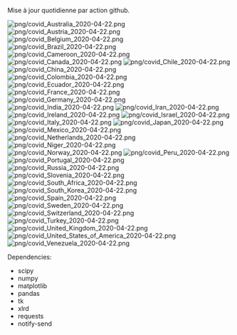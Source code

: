 Mise à jour quotidienne par action github.
 
![png/covid_Australia_2020-04-22.png](png/covid_Australia_2020-04-22.png)
![png/covid_Austria_2020-04-22.png](png/covid_Austria_2020-04-22.png)
![png/covid_Belgium_2020-04-22.png](png/covid_Belgium_2020-04-22.png)
![png/covid_Brazil_2020-04-22.png](png/covid_Brazil_2020-04-22.png)
![png/covid_Cameroon_2020-04-22.png](png/covid_Cameroon_2020-04-22.png)
![png/covid_Canada_2020-04-22.png](png/covid_Canada_2020-04-22.png)
![png/covid_Chile_2020-04-22.png](png/covid_Chile_2020-04-22.png)
![png/covid_China_2020-04-22.png](png/covid_China_2020-04-22.png)
![png/covid_Colombia_2020-04-22.png](png/covid_Colombia_2020-04-22.png)
![png/covid_Ecuador_2020-04-22.png](png/covid_Ecuador_2020-04-22.png)
![png/covid_France_2020-04-22.png](png/covid_France_2020-04-22.png)
![png/covid_Germany_2020-04-22.png](png/covid_Germany_2020-04-22.png)
![png/covid_India_2020-04-22.png](png/covid_India_2020-04-22.png)
![png/covid_Iran_2020-04-22.png](png/covid_Iran_2020-04-22.png)
![png/covid_Ireland_2020-04-22.png](png/covid_Ireland_2020-04-22.png)
![png/covid_Israel_2020-04-22.png](png/covid_Israel_2020-04-22.png)
![png/covid_Italy_2020-04-22.png](png/covid_Italy_2020-04-22.png)
![png/covid_Japan_2020-04-22.png](png/covid_Japan_2020-04-22.png)
![png/covid_Mexico_2020-04-22.png](png/covid_Mexico_2020-04-22.png)
![png/covid_Netherlands_2020-04-22.png](png/covid_Netherlands_2020-04-22.png)
![png/covid_Niger_2020-04-22.png](png/covid_Niger_2020-04-22.png)
![png/covid_Norway_2020-04-22.png](png/covid_Norway_2020-04-22.png)
![png/covid_Peru_2020-04-22.png](png/covid_Peru_2020-04-22.png)
![png/covid_Portugal_2020-04-22.png](png/covid_Portugal_2020-04-22.png)
![png/covid_Russia_2020-04-22.png](png/covid_Russia_2020-04-22.png)
![png/covid_Slovenia_2020-04-22.png](png/covid_Slovenia_2020-04-22.png)
![png/covid_South_Africa_2020-04-22.png](png/covid_South_Africa_2020-04-22.png)
![png/covid_South_Korea_2020-04-22.png](png/covid_South_Korea_2020-04-22.png)
![png/covid_Spain_2020-04-22.png](png/covid_Spain_2020-04-22.png)
![png/covid_Sweden_2020-04-22.png](png/covid_Sweden_2020-04-22.png)
![png/covid_Switzerland_2020-04-22.png](png/covid_Switzerland_2020-04-22.png)
![png/covid_Turkey_2020-04-22.png](png/covid_Turkey_2020-04-22.png)
![png/covid_United_Kingdom_2020-04-22.png](png/covid_United_Kingdom_2020-04-22.png)
![png/covid_United_States_of_America_2020-04-22.png](png/covid_United_States_of_America_2020-04-22.png)
![png/covid_Venezuela_2020-04-22.png](png/covid_Venezuela_2020-04-22.png)
 
Dependencies:
- scipy
- numpy
- matplotlib
- pandas
- tk
- xlrd
- requests
- notify-send
